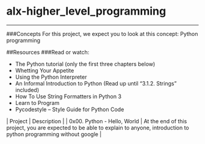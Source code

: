 # alx-higher_level_programming
---
###Concepts
For this project, we expect you to look at this concept:
Python programming

##Resources
###Read or watch:

- The Python tutorial (only the first three chapters below)
- Whetting Your Appetite
- Using the Python Interpreter
- An Informal Introduction to Python (Read up until “3.1.2. Strings” included)
- How To Use String Formatters in Python 3
- Learn to Program
- Pycodestyle – Style Guide for Python Code

| Project | Description |
| 0x00. Python - Hello, World | At the end of this project, you are expected to be able to explain to anyone, introduction to  python programming without google |

